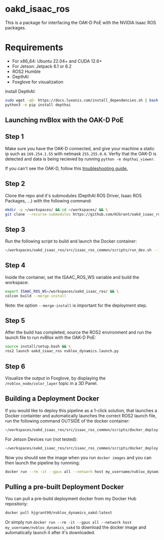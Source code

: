 # oakd_isaac_ros

This is a package for interfacing the OAK-D PoE with the NVIDIA Isaac ROS packages. 

# Requirements
 - For x86_64: Ubuntu 22.04+ and CUDA 12.6+ 
 - For Jetson: Jetpack 6.1 or 6.2
 - ROS2 Humble
 - DepthAI
 - Foxglove for visualization

Install DepthAI: 
```bash
sudo wget -qO- https://docs.luxonis.com/install_dependencies.sh | bash && \
python3 -m pip install depthai
```

## Launching nvBlox with the OAK-D PoE
## Step 1 
Make sure you have the OAK-D connected, and give your machine a static ip such as ` 169.254.1.55 ` with netmask ` 255.255.0.0 `. Verfiy that the OAK-D is detected and data is being 
recieved by running ` python -m depthai_viewer `. 

If you can't see the OAK-D, follow this [troubleshooting guide.](https://docs.luxonis.com/hardware/platform/deploy/poe-deployment-guide#connected-to-the-same-lan-via-2-interfaces-wifi-ethernet)

## Step 2
Clone the repo and it's submodules (DepthAI ROS Driver, Isaac ROS Packages, ...) with the following command: 

```bash
mkdir -p ~/workspaces/ && cd ~/workspaces/ && \
git clone --recurse-submodules https://github.com/HJGrant/oakd_isaac_ros.git
```

## Step 3
Run the following script to build and launch the Docker container:

```bash
~/workspaces/oakd_isaac_ros/src/isaac_ros_common/scripts/run_dev.sh --isaac_ros_dev_dir ~/workspaces/oakd_isaac_ros/
```

## Step 4
Inside the container, set the ISAAC_ROS_WS variable and build the workspace:

```bash
export ISAAC_ROS_WS=/workspaces/oakd_isaac_ros/ && \
colcon build --merge-install
```

Note: the option `--merge-install` is important for the deployment step. 

## Step 5
After the build has completed, source the ROS2 environment and run the launch file to run nvBlox with the OAK-D PoE:

```bash
source install/setup.bash && \
ros2 launch oakd_isaac_ros nvblox_dynamics.launch.py
```

## Step 6
Visualize the output in Foxglove, by displaying the `/nvblox_node/color_layer` topic in a 3D Panel. 


## Building a Deployment Docker
If you would like to deploy this pipeline as a 1-click solution, that launches a Docker containter and automatically launches the correct ROS2 launch file, run the following command OUTSIDE of the docker container: 

```bash
~/workspaces/oakd_isaac_ros/src/isaac_ros_common/scripts/docker_deploy.sh --base_image_key "x86_64.ros2_humble.oakd" --ros_ws ~/workspaces/oakd_isaac_ros --launch_package "oakd_isaac_ros" --launch_file "nvblox_dynamics.launch.py" -n "my_username/nvblox_dynamics_oakd" 
```

For Jetson Devices run (not tested):

```bash
~/workspaces/oakd_isaac_ros/src/isaac_ros_common/scripts/docker_deploy.sh --base_image_key "aarch64.ros2_humble.oakd" --ros_ws ~/workspaces/isaac_ros-dev --launch_package "oakd_isaac_ros" --launch_file "nvblox_dynamics.launch.py" -n "my_username/nvblox_dynamics_oakd_jetson_aarch64" 
```
Now you should see the image when you run `docker images` and you can then launch the pipeline by runnning: 

```bash
docker run --rm -it --gpus all --network host my_username/nvblox_dynamics_oakd 
```

## Pulling a pre-built Deployment Docker
You can pull a pre-build deployment docker from my Docker Hub repositoriy: 

```bash
docker pull hjgrant99/nvblox_dynamics_oakd:latest
```

Or simply run `docker run --rm -it --gpus all --network host my_username/nvblox_dynamics_oakd` to download the docker image and automatically launch it after it's downloaded. 
